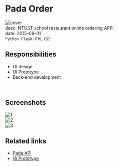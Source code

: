 # Pada Order
![cover](/assets/images/works/pada/cover.jpeg)  
desc: NTUST school restaurant online ordering APP.  
date: 2015-09-01  
``Python Flask`` ``HTML`` ``CSS``

## Responsibilities
- UI design
- UI Prototype
- Back-end development

<br />

## Screenshots
![1](/assets/images/works/pada/1.jpg)  
![2](/assets/images/works/pada/2.jpg)  
![3](/assets/images/works/pada/3.jpg)  

## Related links
- [Pada API](https://github.com/0Miles/PadaAPI)
- [UI Prototype](https://github.com/0Miles/PadaOrderUI)